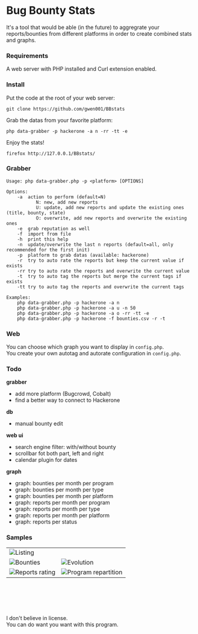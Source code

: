 # Bug Bounty Stats
It's a tool that would be able (in the future) to aggregrate your reports/bounties from different platforms in order to create combined stats and graphs.  


### Requirements
A web server with PHP installed and Curl extension enabled.  


### Install
Put the code at the root of your web server:
```
git clone https://github.com/gwen001/BBstats
```

Grab the datas from your favorite platform:
```
php data-grabber -p hackerone -a n -rr -tt -e
```

Enjoy the stats!
```
firefox http://127.0.0.1/BBstats/
```

### Grabber
```
Usage: php data-grabber.php -p <platform> [OPTIONS]

Options:
	-a	action to perform (default=N)
		   N: new, add new reports
		   U: update, add new reports and update the existing ones (title, bounty, state)
		   O: overwrite, add new reports and overwrite the existing ones
	-e	grab reputation as well
	-f	import from file
	-h	print this help
	-n	update/overwrite the last n reports (default=all, only recommended for the first init)
	-p	platform to grab datas (available: hackerone)
	-r	try to auto rate the reports but keep the current value if exists
	-rr	try to auto rate the reports and overwrite the current value
	-t	try to auto tag the reports but merge the current tags if exists
	-tt	try to auto tag the reports and overwrite the current tags

Examples:
	php data-grabber.php -p hackerone -a n
	php data-grabber.php -p hackerone -a u -n 50
	php data-grabber.php -p hackerone -a o -rr -tt -e
	php data-grabber.php -p hackerone -f bounties.csv -r -t
```


### Web
You can choose which graph you want to display in `config.php`.  
You create your own autotag and autorate configuration in `config.php`.  


### Todo
__grabber__
- add more platform (Bugcrowd, Cobalt)  
- find a better way to connect to Hackerone  

__db__
- manual bounty edit  

__web ui__
- search engine filter: with/without bounty  
- scrollbar fot both part, left and right  
- calendar plugin for dates

__graph__
- graph: bounties per month per program  
- graph: bounties per month per type  
- graph: bounties per month per platform  
- graph: reports per month per program  
- graph: reports per month per type  
- graph: reports per month per platform  
- graph: reports per status  


### Samples
<table>
	<tr>
		<td colspan="2"><img src="https://raw.githubusercontent.com/gwen001/BBstats/master/img/sample-listing.png?token=AFGZierP-h89-qf-9knaI_RpWG4YTcRqks5ZxjsPwA%3D%3D" title="Listing" alt="Listing" /></td>
	</tr>
	<tr>
		<td><img src="https://raw.githubusercontent.com/gwen001/BBstats/master/img/sample-bounty.png?token=AFGZieM4SIvDbTH-TaqS15nE_pOt62wjks5Zxjt3wA%3D%3D" title="Bounties" alt="Bounties" /></td>
		<td><img src="https://raw.githubusercontent.com/gwen001/BBstats/master/img/sample-evolution.png?token=AFGZiULFAYapKK7T_piZ7ts2dicfD_BTks5ZxjuHwA%3D%3D" title="Evolution" alt="Evolution" /></td>
	</tr>
	<tr>
		<td><img src="https://raw.githubusercontent.com/gwen001/BBstats/master/img/sample-report-rating.png?token=AFGZiZ8Reh3UQKHZHEWyE1xekcUCEmJMks5ZxjuWwA%3D%3D" title="Reports rating" alt="Reports rating" /></td>
		<td><img src="https://raw.githubusercontent.com/gwen001/BBstats/master/img/sample-program-repartition.png?token=AFGZiSmh23gopovmHFcnlvBaJyb7qqDpks5ZxjuwwA%3D%3D" title="Program repartition" alt="Program repartition" /></td>
	</tr>
</table>

<br><br><br><br>

I don't believe in license.  
You can do want you want with this program.  
